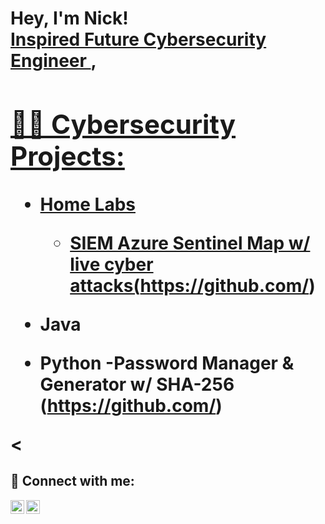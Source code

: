 <h1>Hey, I'm Nick! <br/><a href="https://github.com/thenicktorres">Inspired Future Cybersecurity Engineer </a>, <a href="www.linkedin.com/in/nick-torres11">

<h2>👨‍💻 Cybersecurity Projects:</h2>


- <b>Home Labs</b>
  - SIEM Azure Sentinel Map w/ live cyber attacks(https://github.com/)

- <b>Java</b>
  
- <b>Python</b>
   -Password Manager & Generator w/ SHA-256 (https://github.com/)

<
<h2> 🤳 Connect with me:</h2>


[<img align="left" alt="NickTorres | LinkedIn" width="22px" src="https://cdn.jsdelivr.net/npm/simple-icons@v3/icons/linkedin.svg" />][linkedin]
[<img align="left" alt="NickTorres | Instagram" width="22px" src="https://cdn.jsdelivr.net/npm/simple-icons@v3/icons/instagram.svg" />][instagram]


[instagram]: https://www.instagram.com/nic.torress/
[linkedin]: https://linkedin.com/in/nick-torres11

<!--

